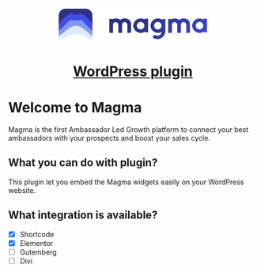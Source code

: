 <p align="center">
  <a href="https://magma.app">
    <picture>
      <source media="(prefers-color-scheme: dark)" srcset="https://github.com/magma-app/magma-widget/raw/main/public/logo.png">
      <img src="https://github.com/magma-app/magma-widget/raw/main/public/logo.png" width="300">
    </picture>
    <h1 align="center">WordPress plugin</h1>
  </a>
</p>

# Welcome to Magma

Magma is the first Ambassador Led Growth platform to connect your best ambassadors with your prospects and boost your sales cycle.

## What you can do with plugin?

This plugin let you embed the Magma widgets easily on your WordPress website.

## What integration is available?

- [x] Shortcode
- [x] Elementor
- [ ] Gutemberg
- [ ] Divi
